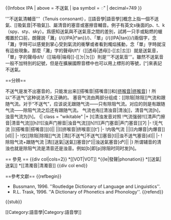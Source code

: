 {{Infobox IPA
| above = 不送氣
| ipa symbol   = ◌˭
| decimal=749
}}

'''不送氣清輔音'''（Tenuis consonant），[[語音學|語音學]]概念上指一個不送氣、[[吸氣音|不吸氣]]、屬清音的塞音或塞擦音輔音。例子有英文s後面的p、t、k（spy、sty、sky）。爲感知送氣與不送氣音之間的差別，試將一只手或點燃的蠟燭置於口前，朗聲說「灘」(/{{IPA|tʰan}}/)、「單」(/{{IPA|tan}}/)兩個字，念「灘」字時可以感覺到掌心受到氣流的衝擊或者看到燭焰搖動，念「單」字時就沒有這些現象。那麼「灘」字的聲母t/tʰ/（[[透母|透母]]-[[ㄊ|ㄊ]]）就是送氣音，「單」字的聲母d/t/（[[端母|端母]]-[[ㄉ|ㄉ]]）則是'''不送氣音'''。雖然不送氣音一般不加特別的記號，但是在擴展國際音標中也可以用上標形的等號，[⁼]來表記不送氣。

==分辨==
<!-- 相对于原有版本更加科学 -->
不送气是发不出塞音的，只能发出来[[搭嘴音|搭嘴音]]和[[挤喉音|挤喉音]](区别是一个不送气，一个有喉塞音)！所以“不送气”这种说法不太正确的。
塞音气流由两部分组成：[[除阻|除阻]]气流和跟随气流。对于“不送气”，应该说无跟随气流——只有除阻气流。对应的则是有跟随气流——除阻气流之后还有跟随气流。
气流也有[[清浊音|清浊]]，清音气流[h]，浊音气流为[ɦ]。
{| class = "wikitable"
|+ [t]清浊发音对照
!气流强弱!![[清声门擦音|清音气流]][h]!![[浊声门擦音|浊音气流]][ɦ]!![[声门塞音|声门塞音]][ʔ]
|-
!无气流
|[[搭嘴音|搭嘴音]][ǀ]|| ||[[挤喉音|挤喉音]][tʼ]
|-
!内吸气流
|||[[内爆音|内爆音]][ɗ]||
|-
!仅[[除阻|除阻]]气流
|清[[不送气|不送气]]塞音[t]||浊不送气塞音[d]||
|-
!除阻气流+跟随气流
|清[[送氣|送氣]]塞音[tʰ]||浊送氣塞音[dʱ]||
|}
所谓辅音的清浊也就是除阻气流是清音还是浊音。例如[b]即[p]除阻时同时发[ɦ]。

== 參見 ==
{{div col|cols=2}}
*[[VOT|VOT]]
*{{le|發聲|phonation}}
*[[送氣|送氣]]
*[[清濁音|清濁音]]
{{div col end}}

==參考文獻==
{{refbegin}}
* Bussmann, 1996. ''Routledge Dictionary of Language and Linguistics''.
* R.L. Trask, 1996. ''A Dictionary of Phonetics and Phonology''.
{{refend}}

{{stub}}

[[Category:語音學|Category:語音學]]